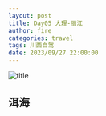 ```yaml
---
layout: post
title: Day05 大理-丽江
author: fire
categories: travel 
tags: 川西自驾
date: 2023/09/27 22:00:00
---
```


![title](https://image.sideproject.cn/titlex/titlex_205.jpg)


## 洱海
